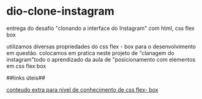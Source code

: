 # dio-clone-instagram
entrega do desafio "clonando a interface do Instagram"  com html, css flex box

utilizamos diversas propriedades do css flex - box para o desenvolvimento em questão.
colocamos em pratica neste projeto de "clanagem do instagram"todo o aprendizado da aula de "posicionamento com elementos em css flex box

##links úteis##

 [conteudo extra para nivel de conhecimento de css flex- box]( https://www.w3schools.com/css/css3_flexbox.asp)
